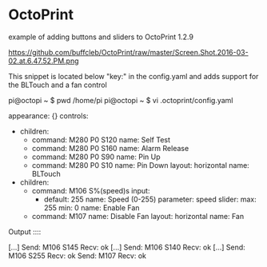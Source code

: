 # OctoPrint
example of adding buttons and sliders to OctoPrint 1.2.9

https://github.com/buffcleb/OctoPrint/raw/master/Screen.Shot.2016-03-02.at.6.47.52.PM.png

This snippet is located below "key:" in the config.yaml and adds support for the BLTouch and a fan control

pi@octopi ~ $ pwd
/home/pi
pi@octopi ~ $ vi .octoprint/config.yaml

appearance: {}
controls:
- children:
  - command: M280 P0 S120
    name: Self Test
  - command: M280 P0 S160
    name: Alarm Release
  - command: M280 P0 S90
    name: Pin Up
  - command: M280 P0 S10
    name: Pin Down
  layout: horizontal
  name: BLTouch
- children:
  - command: M106 S%(speed)s
    input:
    - default: 255
      name: Speed (0-255)
      parameter: speed
      slider:
        max: 255
        min: 0
    name: Enable Fan
  - command: M107
    name: Disable Fan
  layout: horizontal
  name: Fan

Output ::::

[...]
Send: M106 S145
Recv: ok
[...]
Send: M106 S140
Recv: ok
[...]
Send: M106 S255
Recv: ok
Send: M107
Recv: ok
